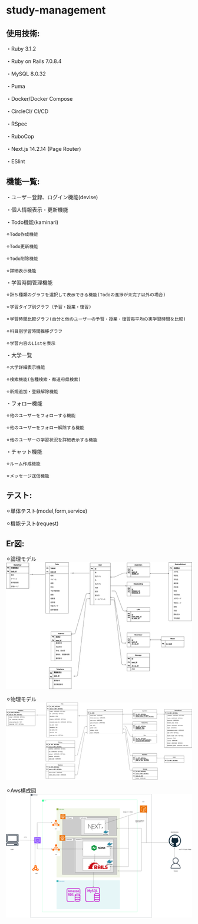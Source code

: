 # study-management

## **使用技術:**

・Ruby 3.1.2

・Ruby on Rails 7.0.8.4

・MySQL 8.0.32

・Puma

・Docker/Docker Compose

・CircleCI/ CI/CD

・RSpec

・RuboCop

・Next.js 14.2.14 (Page Router)

・ESlint

## **機能一覧:**

・ユーザー登録、ログイン機能(devise)

・個人情報表示・更新機能

・Todo機能(kaminari)

    ⚪︎Todo作成機能
  
    ⚪︎Todo更新機能 
    
    ⚪︎Todo削除機能
  
    ⚪︎詳細表示機能
  
・学習時間管理機能

    ⚪︎計５種類のグラフを選択して表示できる機能(Todoの進捗が未完了以外の場合)

    ⚪︎学習タイプ別グラフ（予習・授業・復習)

    ⚪︎学習時間比較グラフ(自分と他のユーザーの予習・授業・復習毎平均の実学習時間を比較)

    ⚪︎科目別学習時間推移グラフ

    ⚪︎学習内容のListを表示

・大学一覧

    ⚪︎大学詳細表示機能
  
    ⚪︎検索機能(各種検索・都道府県検索)
  
    ⚪︎新規追加・登録解除機能
  
・フォロー機能

    ⚪︎他のユーザーをフォローする機能
  
    ⚪︎他のユーザーをフォロー解除する機能
  
    ⚪︎他のユーザーの学習状況を詳細表示する機能
  
・チャット機能

    ⚪︎ルーム作成機能
    
    ⚪︎メッセージ送信機能

## **テスト:**

⚪︎単体テスト(model,form,service)

⚪︎機能テスト(request)

## **Er図:**

⚪︎論理モデル
![logic](https://github.com/yuta20253/study-management/blob/main/logic.png?raw=true)


⚪︎物理モデル
![physics](https://github.com/yuta20253/study-management/blob/main/physics.png?raw=true)

⚪︎Aws構成図
![aws-infra](https://github.com/yuta20253/study-management/blob/main/aws-infra.png?raw=true)
